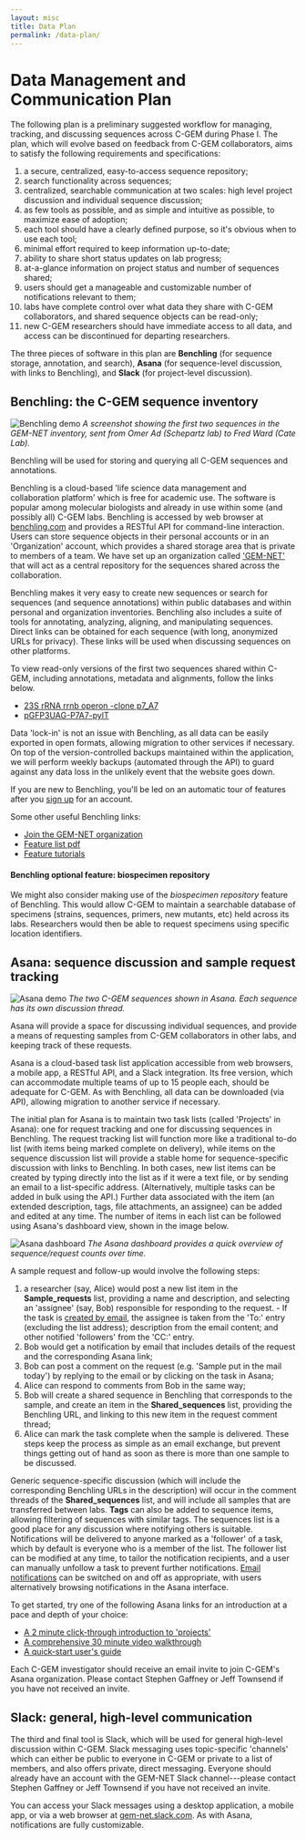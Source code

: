 ```yaml
---
layout: misc
title: Data Plan
permalink: /data-plan/
---
```



# Data Management and Communication Plan


The following plan is a preliminary suggested workflow for managing, tracking, and discussing sequences across C-GEM during Phase I. The plan, which will evolve based on feedback from C-GEM collaborators, aims to satisfy the following requirements and specifications:

1. a secure, centralized, easy-to-access sequence repository;
2. search functionality across sequences;
3. centralized, searchable communication at two scales: high level project discussion and individual sequence discussion;
4. as few tools as possible, and as simple and intuitive as possible, to maximize ease of adoption;
5. each tool should have a clearly defined purpose, so it's obvious when to use each tool;
6. minimal effort required to keep information up-to-date;
7. ability to share short status updates on lab progress;
8. at-a-glance information on project status and number of sequences shared;
9. users should get a manageable and customizable number of notifications relevant to them;
10. labs have complete control over what data they share with C-GEM collaborators, and shared sequence objects can be read-only;
11. new C-GEM researchers should have immediate access to all data, and access can be discontinued for departing researchers.

The three pieces of software in this plan are **Benchling** (for sequence storage, annotation, and search), **Asana** (for sequence-level discussion, with links to Benchling), and **Slack** (for project-level discussion).


## Benchling: the C-GEM sequence inventory

![Benchling demo](/img/data-plan/benchling_inventory.jpg)
*A screenshot showing the first two sequences in the GEM-NET inventory, sent from Omer Ad (Schepartz lab) to Fred Ward (Cate Lab).* 

Benchling will be used for storing and querying all C-GEM sequences and annotations.

Benchling is a cloud-based 'life science data management and collaboration platform' which is free for academic use. The software is popular among molecular biologists and already in use within some (and possibly all) C-GEM labs. Benchling is accessed by web browser at [benchling.com](http://benchling.com) and provides a RESTful API for command-line interaction. Users can store sequence objects in their personal accounts or in an 'Organization' account, which provides a shared storage area that is private to members of a team. We have set up an organization called ['GEM-NET'](https://benchling.com/organizations/gem-net) that will act as a central repository for the sequences shared across the collaboration.

Benchling makes it very easy to create new sequences or search for sequences (and sequence annotations) within public databases and within personal and organization inventories. Benchling also includes a suite of tools for annotating, analyzing, aligning, and manipulating sequences. Direct links can be obtained for each sequence (with long, anonymized URLs for privacy). These links will be used when discussing sequences on other platforms.

To view read-only versions of the first two sequences shared within C-GEM, including annotations, metadata and alignments, follow the links below.
- [23S rRNA rrnb operon -clone p7_A7](https://benchling.com/s/seq-2Rs7TD81BE6AfWSFpumN)
- [pGFP3UAG-P7A7-pylT](https://benchling.com/s/seq-Dms0grV6AshRQ7Yvs8dQ)

Data 'lock-in' is not an issue with Benchling, as all data can be easily exported in open formats, allowing migration to other services if necessary. On top of the version-controlled backups maintained within the application, we will perform weekly backups (automated through the API) to guard against any data loss in the unlikely event that the website goes down.

If you are new to Benchling, you'll be led on an automatic tour of features after you [sign up](https://benchling.com/signup) for an account.

Some other useful Benchling links:

- [Join the GEM-NET organization](https://benchling.com/organizations/gem-net)
- [Feature list pdf](https://main.bnchcdn.com/static/docs/overviews/benchling-molbio-overview.pdf)
- [Feature tutorials](https://benchling.com/tutorials)

#### Benchling optional feature: biospecimen repository

We might also consider making use of the *biospecimen repository* feature of Benchling. This would allow C-GEM to maintain a searchable database of specimens (strains, sequences, primers, new mutants, etc) held across its labs. Researchers would then be able to request specimens using specific location identifiers.


## Asana: sequence discussion and sample request tracking

![Asana demo](/img/data-plan/asana_sequences.jpg)
*The two C-GEM sequences shown in Asana. Each sequence has its own discussion thread.*

Asana will provide a space for discussing individual sequences, and provide a means of requesting samples from C-GEM collaborators in other labs, and keeping track of these requests.

Asana is a cloud-based task list application accessible from web browsers, a mobile app, a RESTful API, and a Slack integration. Its free version, which can accommodate multiple teams of up to 15 people each, should be adequate for C-GEM. As with Benchling, all data can be downloaded (via API), allowing migration to another service if necessary.

The initial plan for Asana is to maintain two task lists (called 'Projects' in Asana): one for request tracking and one for discussing sequences in Benchling. The request tracking list will function more like a traditional to-do list (with items being marked complete on delivery), while items on the sequence discussion list will provide a stable home for sequence-specific discussion with links to Benchling. In both cases, new list items can be created by typing directly into the list as if it were a text file, or by sending an email to a list-specific address. (Alternatively, multiple tasks can be added in bulk using the API.) Further data associated with the item (an extended description, tags, file attachments, an assignee) can be added and edited at any time. The number of items in each list can be followed using Asana's dashboard view, shown in the image below.

![Asana dashboard](/img/data-plan/asana_dashboard.jpg)
*The Asana dashboard provides a quick overview of sequence/request counts over time.*

A sample request and follow-up would involve the following steps:
1. a researcher (say, Alice) would post a new list item in the **Sample_requests** list, providing a name and description, and selecting an 'assignee' (say, Bob) responsible for responding to the request.  - If the task is [created by email](https://asana.com/guide/help/email/email-to-asana#gl-email-to-project), the assignee is taken from the 'To:' entry (excluding the list address); description from the email content; and other notified 'followers' from the 'CC:' entry.
2. Bob would get a notification by email that includes details of the request and the corresponding Asana link;
3. Bob can post a comment on the request (e.g. 'Sample put in the mail today') by replying to the email or by clicking on the task in Asana;
4. Alice can respond to comments from Bob in the same way;
5. Bob will create a shared sequence in Benchling that corresponds to the sample, and create an item in the **Shared_sequences** list, providing the Benchling URL, and linking to this new item in the request comment thread;
6. Alice can mark the task complete when the sample is delivered.
These steps keep the process as simple as an email exchange, but prevent things getting out of hand as soon as there is more than one sample to be discussed.

Generic sequence-specific discussion (which will include the corresponding Benchling URLs in the description) will occur in the comment threads of the **Shared_sequences** list, and will include all samples that are transferred between labs. **Tags** can also be added to sequence items, allowing filtering of sequences with similar tags. The sequences list is a good place for any discussion where notifying others is suitable. Notifications will be delivered to anyone marked as a 'follower' of a task, which by default is everyone who is a member of the list. The follower list can be modified at any time, to tailor the notification recipients, and a user can manually unfollow a task to prevent further notifications. [Email notifications](https://asana.com/guide/help/email/email-from-asana) can be switched on and off as appropriate, with users alternatively browsing notifications in the Asana interface.

To get started, try one of the following Asana links for an introduction at a pace and depth of your choice:
- [A 2 minute click-through introduction to 'projects'](https://asana.com/guide/get-started/begin/quick-start#lessons?lesson=inbox-1)
- [A comprehensive 30 minute video walkthrough](https://asana.com/guide/get-started/begin/quick-start#lessons?lesson=inbox-1)
- [A quick-start user's guide](https://asana.com/guide/get-started/begin/quick-start)


Each C-GEM investigator should receive an email invite to join C-GEM's Asana organization. Please contact Stephen Gaffney or Jeff Townsend if you have not received an invite.


## Slack: general, high-level communication

The third and final tool is Slack, which will be used for general high-level discussion within C-GEM. Slack messaging uses topic-specific 'channels' which can either be public to everyone in C-GEM or private to a list of members, and also offers private, direct messaging. Everyone should already have an account with the GEM-NET Slack channel---please contact Stephen Gaffney or Jeff Townsend if you have not received an invite.

You can access your Slack messages using a desktop application, a mobile app, or via a web browser at [gem-net.slack.com](https://gem-net.slack.com). As with Asana, notifications are fully customizable.





